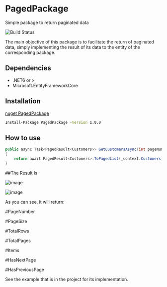 # PagedPackage
Simple package to return paginated data

![Build Status](https://travis-ci.org/joemccann/dillinger.svg?branch=master)

The main objective of this package is to facilitate the return of paginated data, simply implementing the result of its data to the entity of the corresponding package.

## Dependencies

- .NET6 or >
- Microsoft.EntityFrameworkCore

## Installation

[nuget PagedPackage](https://www.nuget.org/packages/PagedPackage/1.0.0)

```sh
Install-Package PagedPackage -Version 1.0.0
```

## How to use

```csharp
public async Task<PagedResult<Customers>> GetCustomersAsync(int pageNumber, int pageSize)
{
    return await PagedResult<Customers>.ToPagedList(_context.Customers, pageNumber, pageSize);
}
```

##The Result Is

![image](https://user-images.githubusercontent.com/22174344/187715915-8a1b2d08-d339-4a87-91b9-f14bd8f17bef.png)

![image](https://user-images.githubusercontent.com/22174344/187715544-5af41530-a900-47c5-93b7-7921a7ceaaa1.png)

As you can see, it will return:

#PageNumber

#PageSize 

#TotalRows 

#TotalPages 

#Items 

#HasNextPage 

#HasPreviousPage 




See the example that is in the project for its implementation.


